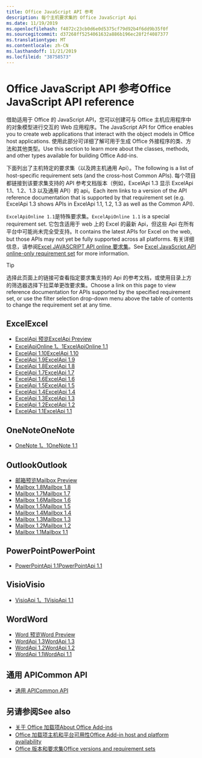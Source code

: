 ```yaml
---
title: Office JavaScript API 参考
description: 每个主机要求集的 Office JavaScript Api
ms.date: 11/19/2019
ms.openlocfilehash: f4072c23cb0d6e0d5375cf79d92b4f6dd9b35f0f
ms.sourcegitcommit: d37268ff5254061632a886b196ec28f2f4087377
ms.translationtype: MT
ms.contentlocale: zh-CN
ms.lasthandoff: 11/21/2019
ms.locfileid: "38758573"
---
```

# <a name="office-javascript-api-reference"></a><span data-ttu-id="99457-103">Office JavaScript API 参考</span><span class="sxs-lookup"><span data-stu-id="99457-103">Office JavaScript API reference</span></span>

<span data-ttu-id="99457-104">借助适用于 Office 的 JavaScript API，您可以创建可与 Office 主机应用程序中的对象模型进行交互的 Web 应用程序。</span><span class="sxs-lookup"><span data-stu-id="99457-104">The JavaScript API for Office enables you to create web applications that interact with the object models in Office host applications.</span></span> <span data-ttu-id="99457-105">使用此部分可详细了解可用于生成 Office 外接程序的类、方法和其他类型。</span><span class="sxs-lookup"><span data-stu-id="99457-105">Use this section to learn more about the classes, methods, and other types available for building Office Add-ins.</span></span>

<span data-ttu-id="99457-106">下面列出了主机特定的要求集（以及跨主机通用 Api）。</span><span class="sxs-lookup"><span data-stu-id="99457-106">The following is a list of host-specific requirement sets (and the cross-host Common APIs).</span></span> <span data-ttu-id="99457-107">每个项目都链接到该要求集支持的 API 参考文档版本（例如，ExcelApi 1.3 显示 ExcelApi 1.1、1.2、1.3 以及通用 API）的 api。</span><span class="sxs-lookup"><span data-stu-id="99457-107">Each item links to a version of the API reference documentation that is supported by that requirement set (e.g. ExcelApi 1.3 shows APIs in ExcelApi 1.1, 1.2, 1.3 as well as the Common API).</span></span>

<span data-ttu-id="99457-108">`ExcelApiOnline 1.1`是特殊要求集。</span><span class="sxs-lookup"><span data-stu-id="99457-108">`ExcelApiOnline 1.1` is a special requirement set.</span></span> <span data-ttu-id="99457-109">它包含适用于 web 上的 Excel 的最新 Api，但这些 Api 在所有平台中可能尚未完全受支持。</span><span class="sxs-lookup"><span data-stu-id="99457-109">It contains the latest APIs for Excel on the web, but those APIs may not yet be fully supported across all platforms.</span></span> <span data-ttu-id="99457-110">有关详细信息，请参阅[Excel JAVASCRIPT API online 要求集](/office/dev/add-ins/reference/requirement-sets/excel-api-online-requirement-set)。</span><span class="sxs-lookup"><span data-stu-id="99457-110">See [Excel JavaScript API online-only requirement set](/office/dev/add-ins/reference/requirement-sets/excel-api-online-requirement-set) for more information.</span></span>

> [!TIP]
> <span data-ttu-id="99457-111">选择此页面上的链接可查看指定要求集支持的 Api 的参考文档，或使用目录上方的筛选器选择下拉菜单更改要求集。</span><span class="sxs-lookup"><span data-stu-id="99457-111">Choose a link on this page to view reference documentation for APIs supported by the specified requirement set, or use the filter selection drop-down menu above the table of contents to change the requirement set at any time.</span></span>

## <a name="excel"></a><span data-ttu-id="99457-112">Excel</span><span class="sxs-lookup"><span data-stu-id="99457-112">Excel</span></span>

- [<span data-ttu-id="99457-113">ExcelApi 预览</span><span class="sxs-lookup"><span data-stu-id="99457-113">ExcelApi Preview</span></span>](/javascript/api/excel?view=excel-js-preview)
- [<span data-ttu-id="99457-114">ExcelApiOnline 1。1</span><span class="sxs-lookup"><span data-stu-id="99457-114">ExcelApiOnline 1.1</span></span>](/javascript/api/excel?view=excel-js-online)
- [<span data-ttu-id="99457-115">ExcelApi 1.10</span><span class="sxs-lookup"><span data-stu-id="99457-115">ExcelApi 1.10</span></span>](/javascript/api/excel?view=excel-js-1.10)
- [<span data-ttu-id="99457-116">ExcelApi 1.9</span><span class="sxs-lookup"><span data-stu-id="99457-116">ExcelApi 1.9</span></span>](/javascript/api/excel?view=excel-js-1.9)
- [<span data-ttu-id="99457-117">ExcelApi 1.8</span><span class="sxs-lookup"><span data-stu-id="99457-117">ExcelApi 1.8</span></span>](/javascript/api/excel?view=excel-js-1.8)
- [<span data-ttu-id="99457-118">ExcelApi 1.7</span><span class="sxs-lookup"><span data-stu-id="99457-118">ExcelApi 1.7</span></span>](/javascript/api/excel?view=excel-js-1.7)
- [<span data-ttu-id="99457-119">ExcelApi 1.6</span><span class="sxs-lookup"><span data-stu-id="99457-119">ExcelApi 1.6</span></span>](/javascript/api/excel?view=excel-js-1.6)
- [<span data-ttu-id="99457-120">ExcelApi 1.5</span><span class="sxs-lookup"><span data-stu-id="99457-120">ExcelApi 1.5</span></span>](/javascript/api/excel?view=excel-js-1.5)
- [<span data-ttu-id="99457-121">ExcelApi 1.4</span><span class="sxs-lookup"><span data-stu-id="99457-121">ExcelApi 1.4</span></span>](/javascript/api/excel?view=excel-js-1.4)
- [<span data-ttu-id="99457-122">ExcelApi 1.3</span><span class="sxs-lookup"><span data-stu-id="99457-122">ExcelApi 1.3</span></span>](/javascript/api/excel?view=excel-js-1.3)
- [<span data-ttu-id="99457-123">ExcelApi 1.2</span><span class="sxs-lookup"><span data-stu-id="99457-123">ExcelApi 1.2</span></span>](/javascript/api/excel?view=excel-js-1.2)
- [<span data-ttu-id="99457-124">ExcelApi 1.1</span><span class="sxs-lookup"><span data-stu-id="99457-124">ExcelApi 1.1</span></span>](/javascript/api/excel?view=excel-js-1.1)

## <a name="onenote"></a><span data-ttu-id="99457-125">OneNote</span><span class="sxs-lookup"><span data-stu-id="99457-125">OneNote</span></span>

- [<span data-ttu-id="99457-126">OneNote 1。1</span><span class="sxs-lookup"><span data-stu-id="99457-126">OneNote 1.1</span></span>](/javascript/api/onenote?view=onenote-js-1.1)

## <a name="outlook"></a><span data-ttu-id="99457-127">Outlook</span><span class="sxs-lookup"><span data-stu-id="99457-127">Outlook</span></span>

- [<span data-ttu-id="99457-128">邮箱预览</span><span class="sxs-lookup"><span data-stu-id="99457-128">Mailbox Preview</span></span>](/javascript/api/outlook?view=outlook-js-preview)
- [<span data-ttu-id="99457-129">Mailbox 1.8</span><span class="sxs-lookup"><span data-stu-id="99457-129">Mailbox 1.8</span></span>](/javascript/api/outlook?view=outlook-js-1.8)
- [<span data-ttu-id="99457-130">Mailbox 1.7</span><span class="sxs-lookup"><span data-stu-id="99457-130">Mailbox 1.7</span></span>](/javascript/api/outlook?view=outlook-js-1.7)
- [<span data-ttu-id="99457-131">Mailbox 1.6</span><span class="sxs-lookup"><span data-stu-id="99457-131">Mailbox 1.6</span></span>](/javascript/api/outlook?view=outlook-js-1.6)
- [<span data-ttu-id="99457-132">Mailbox 1.5</span><span class="sxs-lookup"><span data-stu-id="99457-132">Mailbox 1.5</span></span>](/javascript/api/outlook?view=outlook-js-1.5)
- [<span data-ttu-id="99457-133">Mailbox 1.4</span><span class="sxs-lookup"><span data-stu-id="99457-133">Mailbox 1.4</span></span>](/javascript/api/outlook?view=outlook-js-1.4)
- [<span data-ttu-id="99457-134">Mailbox 1.3</span><span class="sxs-lookup"><span data-stu-id="99457-134">Mailbox 1.3</span></span>](/javascript/api/outlook?view=outlook-js-1.3)
- [<span data-ttu-id="99457-135">Mailbox 1.2</span><span class="sxs-lookup"><span data-stu-id="99457-135">Mailbox 1.2</span></span>](/javascript/api/outlook?view=outlook-js-1.2)
- [<span data-ttu-id="99457-136">Mailbox 1.1</span><span class="sxs-lookup"><span data-stu-id="99457-136">Mailbox 1.1</span></span>](/javascript/api/outlook?view=outlook-js-1.1)

## <a name="powerpoint"></a><span data-ttu-id="99457-137">PowerPoint</span><span class="sxs-lookup"><span data-stu-id="99457-137">PowerPoint</span></span>

- [<span data-ttu-id="99457-138">PowerPointApi 1.1</span><span class="sxs-lookup"><span data-stu-id="99457-138">PowerPointApi 1.1</span></span>](/javascript/api/powerpoint?view=powerpoint-js-1.1)

## <a name="visio"></a><span data-ttu-id="99457-139">Visio</span><span class="sxs-lookup"><span data-stu-id="99457-139">Visio</span></span>

- [<span data-ttu-id="99457-140">VisioApi 1。1</span><span class="sxs-lookup"><span data-stu-id="99457-140">VisioApi 1.1</span></span>](/javascript/api/visio?view=visio-js-1.1)

## <a name="word"></a><span data-ttu-id="99457-141">Word</span><span class="sxs-lookup"><span data-stu-id="99457-141">Word</span></span>

- [<span data-ttu-id="99457-142">Word 预览</span><span class="sxs-lookup"><span data-stu-id="99457-142">Word Preview</span></span>](/javascript/api/word?view=word-js-preview)
- [<span data-ttu-id="99457-143">WordApi 1.3</span><span class="sxs-lookup"><span data-stu-id="99457-143">WordApi 1.3</span></span>](/javascript/api/word?view=word-js-1.3)
- [<span data-ttu-id="99457-144">WordApi 1.2</span><span class="sxs-lookup"><span data-stu-id="99457-144">WordApi 1.2</span></span>](/javascript/api/word?view=word-js-1.2)
- [<span data-ttu-id="99457-145">WordApi 1.1</span><span class="sxs-lookup"><span data-stu-id="99457-145">WordApi 1.1</span></span>](/javascript/api/word?view=word-js-1.1)

## <a name="common-api"></a><span data-ttu-id="99457-146">通用 API</span><span class="sxs-lookup"><span data-stu-id="99457-146">Common API</span></span>

- [<span data-ttu-id="99457-147">通用 API</span><span class="sxs-lookup"><span data-stu-id="99457-147">Common API</span></span>](/javascript/api/office?view=common-js)

## <a name="see-also"></a><span data-ttu-id="99457-148">另请参阅</span><span class="sxs-lookup"><span data-stu-id="99457-148">See also</span></span>

- [<span data-ttu-id="99457-149">关于 Office 加载项</span><span class="sxs-lookup"><span data-stu-id="99457-149">About Office Add-ins</span></span>](/office/dev/add-ins/overview)
- [<span data-ttu-id="99457-150">Office 加载项主机和平台可用性</span><span class="sxs-lookup"><span data-stu-id="99457-150">Office Add-in host and platform availability</span></span>](/office/dev/add-ins/overview/office-add-in-availability)
- [<span data-ttu-id="99457-151">Office 版本和要求集</span><span class="sxs-lookup"><span data-stu-id="99457-151">Office versions and requirement sets</span></span>](/office/dev/add-ins/develop/office-versions-and-requirement-sets)
